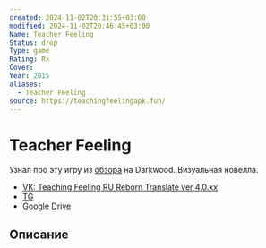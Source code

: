 ```yaml
---
created: 2024-11-02T20:31:55+03:00
modified: 2024-11-02T20:46:45+03:00
Name: Teacher Feeling
Status: drop
Type: game
Rating: Rx
Cover: 
Year: 2015
aliases:
  - Teacher Feeling
source: https://teachingfeelingapk.fun/
---
```


# Teacher Feeling

Узнал про эту игру из [обзора](https://youtu.be/mmgpe1oX1v0?si=lXWwQcknLnA8xobW) на Darkwood. Визуальная новелла.

 - [VK: Teaching Feeling RU Reborn Translate ver 4.0.xx](https://vk.com/novelstranslate)
 - [TG](https://t.me/+A-80psIkJbg3NzQy)
 - [Google Drive](https://drive.google.com/drive/u/0/folders/1P0JzafO-MEeT79yUzuB3woLPgNOiQiXq?hl=ru)

## Описание


